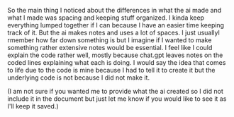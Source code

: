 So the main thing I noticed about the differences in what the ai made and what I made was spacing and keeping stuff organized. I kinda keep everything lumped together if I can because I have an easier time keeping track of it. But the ai makes notes and uses a lot of spaces. I just usuallyl rmember how far down something is but I imagine if I wanted to make something rather extensive notes would be essential. I feel like I could explain the code rather well, mostly because chat.gpt leaves notes on the coded lines explaining what each is doing. I would say the idea that comes to life due to the code is mine because I had to tell it to create it but the underlying code is not because I did not make it.

(I am not sure if you wanted me to provide what the ai created so I did not include it in the document but just let me know if you would like to see it as I'll keep it saved.)